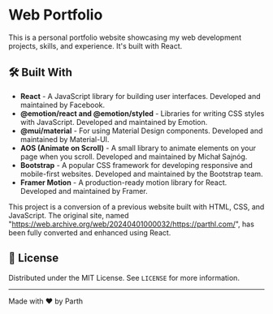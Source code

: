 # Web Portfolio

This is a personal portfolio website showcasing my web development projects, skills, and experience. It's built with React.

## 🛠️ Built With

- **React** - A JavaScript library for building user interfaces. Developed and maintained by Facebook.
- **@emotion/react and @emotion/styled** - Libraries for writing CSS styles with JavaScript. Developed and maintained by Emotion.
- **@mui/material** - For using Material Design components. Developed and maintained by Material-UI.
- **AOS (Animate on Scroll)** - A small library to animate elements on your page when you scroll. Developed and maintained by Michał Sajnóg.
- **Bootstrap** - A popular CSS framework for developing responsive and mobile-first websites. Developed and maintained by the Bootstrap team.
- **Framer Motion** - A production-ready motion library for React. Developed and maintained by Framer.

This project is a conversion of a previous website built with HTML, CSS, and JavaScript. The original site, named "https://web.archive.org/web/20240401000032/https://parthl.com/", has been fully converted and enhanced using React.

## 📝 License

Distributed under the MIT License. See `LICENSE` for more information.

---

Made with ❤️ by Parth
